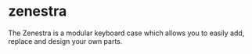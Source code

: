 # zenestra
The Zenestra is a modular keyboard case which allows you to easily add, replace and design your own parts.

